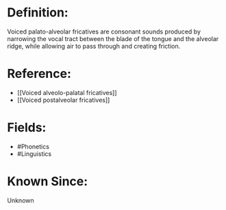 

# Definition:
Voiced palato-alveolar fricatives are consonant sounds produced by narrowing the vocal tract between the blade of the tongue and the alveolar ridge, while allowing air to pass through and creating friction.

# Reference:
- [[Voiced alveolo-palatal fricatives]]
- [[Voiced postalveolar fricatives]]

# Fields: 
- #Phonetics
- #Linguistics

# Known Since:
Unknown

